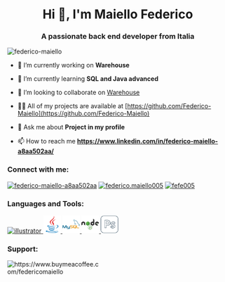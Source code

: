 <h1 align="center">Hi 👋, I'm Maiello Federico</h1>
<h3 align="center">A passionate back end developer from Italia</h3>

<p align="left"> <img src="https://komarev.com/ghpvc/?username=federico-maiello&label=Profile%20views&color=0e75b6&style=flat" alt="federico-maiello" /> </p>

- 🔭 I’m currently working on **Warehouse**

- 🌱 I’m currently learning **SQL and Java advanced**

- 👯 I’m looking to collaborate on [Warehouse](https://github.com/kappaborgia/Warehouse)

- 👨‍💻 All of my projects are available at [https://github.com/Federico-Maiello](https://github.com/Federico-Maiello)

- 💬 Ask me about **Project in my profile**

- 📫 How to reach me **https://www.linkedin.com/in/federico-maiello-a8aa502aa/**

<h3 align="left">Connect with me:</h3>
<p align="left">
<a href="https://linkedin.com/in/federico-maiello-a8aa502aa" target="blank"><img align="center" src="https://raw.githubusercontent.com/rahuldkjain/github-profile-readme-generator/master/src/images/icons/Social/linked-in-alt.svg" alt="federico-maiello-a8aa502aa" height="30" width="40" /></a>
<a href="https://instagram.com/federico.maiello005" target="blank"><img align="center" src="https://raw.githubusercontent.com/rahuldkjain/github-profile-readme-generator/master/src/images/icons/Social/instagram.svg" alt="federico.maiello005" height="30" width="40" /></a>
<a href="https://discord.gg/fefe005" target="blank"><img align="center" src="https://raw.githubusercontent.com/rahuldkjain/github-profile-readme-generator/master/src/images/icons/Social/discord.svg" alt="fefe005" height="30" width="40" /></a>
</p>

<h3 align="left">Languages and Tools:</h3>
<p align="left"> <a href="https://www.adobe.com/in/products/illustrator.html" target="_blank" rel="noreferrer"> <img src="https://www.vectorlogo.zone/logos/adobe_illustrator/adobe_illustrator-icon.svg" alt="illustrator" width="40" height="40"/> </a> <a href="https://www.java.com" target="_blank" rel="noreferrer"> <img src="https://raw.githubusercontent.com/devicons/devicon/master/icons/java/java-original.svg" alt="java" width="40" height="40"/> </a> <a href="https://www.mysql.com/" target="_blank" rel="noreferrer"> <img src="https://raw.githubusercontent.com/devicons/devicon/master/icons/mysql/mysql-original-wordmark.svg" alt="mysql" width="40" height="40"/> </a> <a href="https://nodejs.org" target="_blank" rel="noreferrer"> <img src="https://raw.githubusercontent.com/devicons/devicon/master/icons/nodejs/nodejs-original-wordmark.svg" alt="nodejs" width="40" height="40"/> </a> <a href="https://www.photoshop.com/en" target="_blank" rel="noreferrer"> <img src="https://raw.githubusercontent.com/devicons/devicon/master/icons/photoshop/photoshop-line.svg" alt="photoshop" width="40" height="40"/> </a> </p>

<h3 align="left">Support:</h3>
<p><a href="https://www.buymeacoffee.com/https://www.buymeacoffee.com/federicomaiello"> <img align="left" src="https://cdn.buymeacoffee.com/buttons/v2/default-yellow.png" height="50" width="210" alt="https://www.buymeacoffee.com/federicomaiello" /></a></p><br><br>
